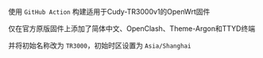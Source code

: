 使用 `GitHub Action` 构建适用于Cudy-TR3000v1的OpenWrt固件

仅在官方原版固件上添加了简体中文、OpenClash、Theme-Argon和TTYD终端

并将初始名称改为 `TR3000`，初始时区设置为 `Asia/Shanghai`

